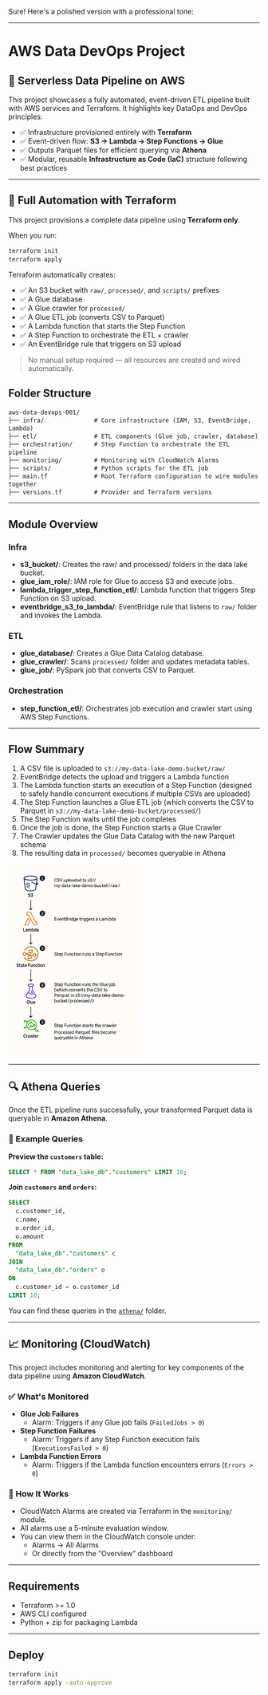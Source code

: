 Sure! Here's a polished version with a professional tone:

---

# AWS Data DevOps Project

## 🚀 Serverless Data Pipeline on AWS

This project showcases a fully automated, event-driven ETL pipeline built with AWS services and Terraform. It highlights key DataOps and DevOps principles:

- ✅ Infrastructure provisioned entirely with **Terraform**
- ✅ Event-driven flow: **S3 → Lambda → Step Functions → Glue**
- ✅ Outputs Parquet files for efficient querying via **Athena**
- ✅ Modular, reusable **Infrastructure as Code (IaC)** structure following best practices

---

## 🔁 Full Automation with Terraform

This project provisions a complete data pipeline using **Terraform only**.

When you run:

```bash
terraform init
terraform apply
```

Terraform automatically creates:

- ✅ An S3 bucket with `raw/`, `processed/`, and `scripts/` prefixes  
- ✅ A Glue database  
- ✅ A Glue crawler for `processed/`  
- ✅ A Glue ETL job (converts CSV to Parquet)  
- ✅ A Lambda function that starts the Step Function  
- ✅ A Step Function to orchestrate the ETL + crawler  
- ✅ An EventBridge rule that triggers on S3 upload

> No manual setup required — all resources are created and wired automatically.


## Folder Structure

```
aws-data-devops-001/
├── infra/              # Core infrastructure (IAM, S3, EventBridge, Lambda)
├── etl/                # ETL components (Glue job, crawler, database)
├── orchestration/      # Step Function to orchestrate the ETL pipeline
├── monitoring/         # Monitoring with CloudWatch Alarms
├── scripts/            # Python scripts for the ETL job
├── main.tf             # Root Terraform configuration to wire modules together
├── versions.tf         # Provider and Terraform versions
```

---

## Module Overview

### Infra

- **s3\_bucket/**: Creates the raw/ and processed/ folders in the data lake bucket.
- **glue\_iam\_role/**: IAM role for Glue to access S3 and execute jobs.
- **lambda\_trigger\_step\_function\_etl/**: Lambda function that triggers Step Function on S3 upload.
- **eventbridge\_s3\_to\_lambda/**: EventBridge rule that listens to `raw/` folder and invokes the Lambda.

### ETL

- **glue\_database/**: Creates a Glue Data Catalog database.
- **glue\_crawler/**: Scans `processed/` folder and updates metadata tables.
- **glue\_job/**: PySpark job that converts CSV to Parquet.

### Orchestration

- **step\_function\_etl/**: Orchestrates job execution and crawler start using AWS Step Functions.

---

## Flow Summary

1. A CSV file is uploaded to `s3://my-data-lake-demo-bucket/raw/`
2. EventBridge detects the upload and triggers a Lambda function
3. The Lambda function starts an execution of a Step Function (designed to safely handle concurrent executions if multiple CSVs are uploaded)
4. The Step Function launches a Glue ETL job (which converts the CSV to Parquet in `s3://my-data-lake-demo-bucket/processed/`)
5. The Step Function waits until the job completes
6. Once the job is done, the Step Function starts a Glue Crawler
7. The Crawler updates the Glue Data Catalog with the new Parquet schema
8. The resulting data in `processed/` becomes queryable in Athena

![Flow Diagram](./docs/etl-flow-diagram.png)

---


## 🔍 Athena Queries

Once the ETL pipeline runs successfully, your transformed Parquet data is queryable in **Amazon Athena**.

### 🧪 Example Queries

**Preview the `customers` table:**
```sql
SELECT * FROM "data_lake_db"."customers" LIMIT 10;
```

**Join `customers` and `orders`:**
```sql
SELECT 
  c.customer_id, 
  c.name, 
  o.order_id, 
  o.amount
FROM 
  "data_lake_db"."customers" c
JOIN 
  "data_lake_db"."orders" o 
ON 
  c.customer_id = o.customer_id
LIMIT 10;
```

You can find these queries in the [`athena/`](./athena) folder.

---

## 📈 Monitoring (CloudWatch)

This project includes monitoring and alerting for key components of the data pipeline using **Amazon CloudWatch**.

### ✅ What's Monitored

- **Glue Job Failures**
  - Alarm: Triggers if any Glue job fails (`FailedJobs > 0`)
- **Step Function Failures**
  - Alarm: Triggers if any Step Function execution fails (`ExecutionsFailed > 0`)
- **Lambda Function Errors**
  - Alarm: Triggers if the Lambda function encounters errors (`Errors > 0`)

### 🔔 How It Works

- CloudWatch Alarms are created via Terraform in the `monitoring/` module.
- All alarms use a 5-minute evaluation window.
- You can view them in the CloudWatch console under:
  - Alarms → All Alarms
  - Or directly from the “Overview” dashboard

---

## Requirements

- Terraform >= 1.0
- AWS CLI configured
- Python + zip for packaging Lambda

---

## Deploy

```sh
terraform init
terraform apply -auto-approve
```